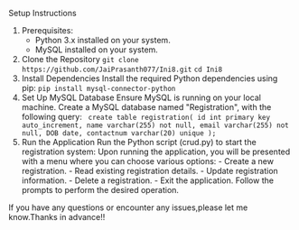 Setup Instructions
1. Prerequisites:
    - Python 3.x installed on your system.
    - MySQL installed on your system.
2. Clone the Repository
    `git clone https://github.com/JaiPrasanth077/Ini8.git`
    `cd Ini8`
3. Install Dependencies
    Install the required Python dependencies using pip:
       `pip install mysql-connector-python`
4. Set Up MySQL Database
    Ensure MySQL is running on your local machine.
    Create a MySQL database named "Registration", with the following query:
          ` create table registration(
               id int primary key auto_increment,
               name varchar(255) not null,
               email varchar(255) not null,
               DOB date,
               contactnum varchar(20) unique
               );`
5. Run the Application
    Run the Python script (crud.py) to start the registration system:
       Upon running the application, you will be presented with a menu where you can choose various options:
            - Create a new registration.
            - Read existing registration details.
            - Update registration information.
            - Delete a registration.
            - Exit the application.
       Follow the prompts to perform the desired operation.



If you have any questions or encounter any issues,please let me know.Thanks in advance!!
